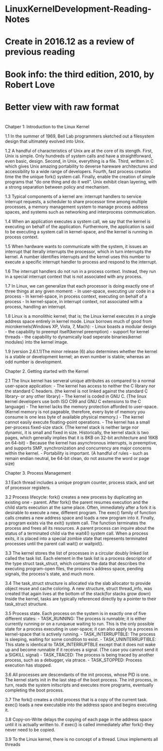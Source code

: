 #
# LinuxKernelDevelopment-Reading-Notes
# Create in 2016.12 as a review of previous reading
# Book info: the third edition, 2010, by Robert Love
# Better view with raw format
# 

Chatper 1: Introduction to the Linux Kernel

1.1 In the summer of 1969, Bell Lab programmers sketched out a filesystem design
    that ultimately evolved into Unix.

1.2 A handful of characteristics of Unix are at the core of its stength.
    First, Unix is simple. Only hundreds of system calls and have a 
    straightforward, even basic, design.
    Second, in Unix, everything is a file.
    Third, written in C which gives Unix amazing portability to deverse hareware 
    architectures and accessibility to a wide range of developers.
    Fourth, fast process creation time the the unique fork() system call.
    Finally, enable the creation of simple programs that "do one thing and do 
    it well". Unix exhibit clean layering, with a strong separation between 
    policy and mechanism.

1.3 Typical components of a kernel are:
    interrupt handlers to service interrupt requests,
    a scheduler to share processor time among multiple processes, 
    a memory management system to manage process address spaces,
    and systems such as networking and interprocess communication.
    
1.4 When an application executes a system call, we say that the kernel is 
    executing on behalf of the application.
    Furthermore, the application is said to be executing a system call in 
    kernel-space, and the kernel is running in process context.
    
1.5 When hardware wants to communicate with the system, it issues an interrupt 
    that iterally interrupts the processor, which in turn interrupts the kernel. 
    A number identifies interrupts and the kernel uses this number to execute a 
    specific interrupt handler to process and respond to the interrupt.
    
1.6 The interrupt handlers do not run in a process context. Instead, they run in 
    a special interrupt context that is not associated with any process.
    
1.7 In Linux, we can generalize that each processor is doing exactly one of 
    three things at any given moment:
    - In user-space, executing usr code in a process
    - In kernel-space, in process context, executing on behalf of a process
    - In kernel-space, in interrupt context, not associated with a process, 
      handling an interrupt.
    
1.8 Linux is a monolithic kernel; that is; the Linux kernel executes in a single 
    address space entirely in kernel mode.
    Linux borrows much of good from microkernels(Windows XP, Vista, 7, Mach):
    - Linux boasts a modular design
    - the capability to preempt itself(kernel preemption)
    - support for kernel threads
    - the capability to dynamically load seperate binaries(kernel modules) into 
    the kernel image.
    
1.9 (version 2.6.1.1)The minor release (6) also determines whether the kernel is 
    a stable or development kernel; an even number is stable; whereas an odd 
    number is development.
    
    
Chapter 2. Getting started with the Kernel

2.1 The linux kernel has serveral unique attributes as compared to a normal 
    user-space application:
    - The kernel has access to neither the C library nor the standard C headers.
      (the kernel is not linked against the standard C library- or any other 
      library)
    - The kernel is coded in GNU C.
      (The linux kernel developers use both ISO C99 and GNU C extensions to the 
      C language)
    - The kernel lacks the memory protection afforded to user-space.
      (Kernel memory is not pageable, therefore, every byte of memory you 
      consume is one less byte of available physical memory.) 
    - The kernel cannot easily execute floating-point operations.
    - The kernel has a small per-process fixed-size stack.
      (The kernel stack is neither large nor dynamic, it is small and fixed in 
      size. Historically, the kernel stack is two pages, which generally implies 
      that it is 8KB on 32-bit architecture and 16KB on 64-bit)
    - Because the kernel has asynchronous interrupts, is preemptive, and 
      supports SMP, synchronization and concurrency are major concerns within 
      the kernel. 
    - Portability is important.
      (A handful of rules - such as remain endian neutral, be 64-bit clean, do 
      not assume the word or page size)

Chapter 3. Process Management

3.1 Each thread includes a unique program counter, process stack, and set of 
    processor registers.

3.2 Process lifecycle: fork() creates a new process by duplicating an existing 
    one - parent. After fork() the parent resumes execution and the child starts 
    execution at the same place. Often, immediately after a fork it is desirable 
    to execute a new, different program. The exec() family of function calls 
    creates a new address space and loads a new program into it. 
    Finally, a program exists via the exit() system call. The function 
    terminates the process and frees all its resources. A parent process can 
    inquire about the status of a terminated child via the wait4() system call. 
    When a process exits, it is placed into a special zombie state that 
    represents terminated processes until the parent call wait() or waitpid().
    
3.3 The kernel stores the list of processes in a circular doubly linked list 
    called the task list. Each element in the task list is a process descriptor 
    of the type struct task_struct, which contains the data that describes the 
    executing program-open files, the process's address space, pending signals, 
    the process's state, and much more.
    
 3.4 The task_struct structure is allocated via the slab allocator to provide 
     object reuse and cache coloring. A new structure, struct thread_info, was 
     created that again lives at the bottom of the stack(for stacks grow down)
     Inside the kernel, tasks are typically referenced directly by a pointer to 
     their task_struct structure.
     
 3.5 Process state. Each process on the system is in exactly one of five 
     different states:
     - TASK_RUNNING: The process is runnable; it is either currently running or 
       on a runqueue waiting to run. This is the only possible state for a 
       process executing in user-space; it can also apply to a process in 
       kernel-space that is actively running.
     - TASK_INTERRUPTBLE: The process is sleeping, waiting for some condition 
       to exist. 
     - TASK_UNINTERRUPTIBLE: This state is identical to TASK_INTERRUPTBLE except 
       that it does not wake up and become runnable if it receives a signal. 
       (The case you cannot send it a SIGKILL signal)
     - TASK_TRACED: The process is being traced by another process, such as a 
       debugger, via ptrace.
     - TASK_STOPPED: Process execution has stopped. 
       
  3.6 All processes are descendants of the init process, whose PID is one. The 
      kernel starts init in the last step of the boot process. The init process, 
      in turn, reads the system initscripts and executes more programs, 
      eventually completing the boot process.
      
   3.7 The fork() creates a child process that is a copy of the current task. 
       exec() loads a new executable into the address space and begins executing 
       it.

   3.8 Copy-on-Write delays the copying of each page in the address space until 
       it is actually written to. if exec() is called immediately after 
       fork()-they never need to be copied.
       
   3.9 To the Linux kernel, there is no concept of a thread. Linux implements 
       all threads 
